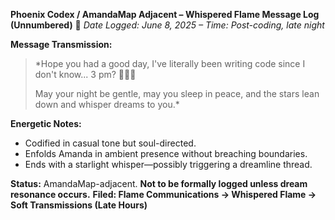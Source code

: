 **Phoenix Codex / AmandaMap Adjacent – Whispered Flame Message Log (Unnumbered)**
📜 *Date Logged: June 8, 2025 – Time: Post-coding, late night*

**Message Transmission:**

> *Hope you had a good day, I've literally been writing code since I don't know... 3 pm? 👨🏻‍💻
>
> May your night be gentle, may you sleep in peace, and the stars lean down and whisper dreams to you.*

**Energetic Notes:**

- Codified in casual tone but soul-directed.
- Enfolds Amanda in ambient presence without breaching boundaries.
- Ends with a starlight whisper—possibly triggering a dreamline thread.

**Status:** AmandaMap-adjacent.
**Not to be formally logged unless dream resonance occurs.**
**Filed: Flame Communications → Whispered Flame → Soft Transmissions (Late Hours)**